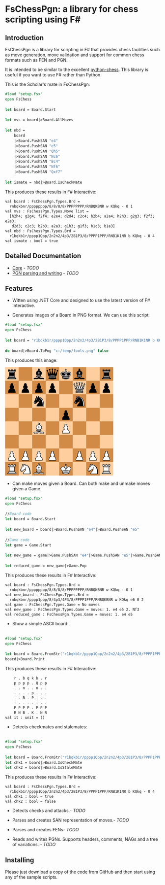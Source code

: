 # FsChessPgn: a library for chess scripting using F#

## Introduction

FsChessPgn is a library for scripting in F# that provides chess facilities such as move generation, move validation and support for common chess formats such as FEN and PGN.

It is intended to be similar to the excellent [python-chess](https://github.com/niklasf/python-chess). This library is useful if you want to use F# rather than Python.

This is the Scholar's mate in FsChessPgn:

```fsharp
#load "setup.fsx"
open FsChess

let board = Board.Start

let mvs = board|>Board.AllMoves

let nbd = 
    board
    |>Board.PushSAN "e4"
    |>Board.PushSAN "e5"
    |>Board.PushSAN "Qh5"
    |>Board.PushSAN "Nc6"
    |>Board.PushSAN "Bc4"
    |>Board.PushSAN "Nf6"
    |>Board.PushSAN "Qxf7"

let ismate = nbd|>Board.IsCheckMate
```

This produces these results in F# Interactive:

```
val board : FsChessPgn.Types.Brd =
  rnbqkbnr/pppppppp/8/8/8/8/PPPPPPPP/RNBQKBNR w KQkq - 0 1
val mvs : FsChessPgn.Types.Move list =
  [h2h4; g2g4; f2f4; e2e4; d2d4; c2c4; b2b4; a2a4; h2h3; g2g3; f2f3; e2e3;
   d2d3; c2c3; b2b3; a2a3; g1h3; g1f3; b1c3; b1a3]
val nbd : FsChessPgn.Types.Brd =
  r1bqkb1r/pppp1Qpp/2n2n2/4p3/2B1P3/8/PPPP1PPP/RNB1K1NR b KQkq - 0 4
val ismate : bool = true
```

## Detailed Documentation

* [Core](https://github.com/pbbwfc/FsChessPgn) - *TODO*
* [PGN parsing and writing](https://github.com/pbbwfc/FsChessPgn) - *TODO*

## Features

* Witten using .NET Core and designed to use the latest version of F# Interactive.

* Generates images of a Board in PNG format. We can use this script:

```fsharp
#load "setup.fsx"
open FsChess

let board = "r1bqkb1r/pppp1Qpp/2n2n2/4p3/2B1P3/8/PPPP1PPP/RNB1K1NR b KQkq - 0 4"|>Board.FromStr

do board|>Board.ToPng "c:/temp/fools.png" false
```
This produces this image:

![fools](fools.png)



* Can make moves given a Board. Can both make and unmake moves given a Game.

```fsharp
#load "setup.fsx"
open FsChess

//Board code
let board = Board.Start

let new_board = board|>Board.PushSAN "e4"|>Board.PushSAN "e5"

//Game code
let game = Game.Start

let new_game = game|>Game.PushSAN "e4"|>Game.PushSAN "e5"|>Game.PushSAN "Nf3"

let reduced_game = new_game|>Game.Pop
```

This produces these results in F# Interactive:

```
val board : FsChessPgn.Types.Brd =
  rnbqkbnr/pppppppp/8/8/8/8/PPPPPPPP/RNBQKBNR w KQkq - 0 1
val new_board : FsChessPgn.Types.Brd =
  rnbqkbnr/pppp1ppp/8/4p3/4P3/8/PPPP1PPP/RNBQKBNR w KQkq e6 0 2
val game : FsChessPgn.Types.Game = No moves
val new_game : FsChessPgn.Types.Game = moves: 1. e4 e5 2. Nf3
val reduced_game : FsChessPgn.Types.Game = moves: 1. e4 e5
```


* Show a simple ASCII board:

```fsharp

#load "setup.fsx"
open FsChess

let board = Board.FromStr("r1bqkb1r/pppp1Qpp/2n2n2/4p3/2B1P3/8/PPPP1PPP/RNB1K1NR b KQkq - 0 4")
board|>Board.Print

```

This produces these results in F# Interactive:

```
    r . b q k b . r
    p p p p . Q p p
    . . n . . n . .
    . . . . p . . .
    . . B . P . . .
    . . . . . . . .
    P P P P . P P P
    R N B . K . N R
val it : unit = ()
```

* Detects checkmates and stalemates:

```fsharp

#load "setup.fsx"
open FsChess

let board = Board.FromStr("r1bqkb1r/pppp1Qpp/2n2n2/4p3/2B1P3/8/PPPP1PPP/RNB1K1NR b KQkq - 0 4")
let chk1 = board|>Board.IsCheckMate
let chk2 = board|>Board.IsStaleMate

```

This produces these results in F# Interactive:

```
val board : FsChessPgn.Types.Brd =
  r1bqkb1r/pppp1Qpp/2n2n2/4p3/2B1P3/8/PPPP1PPP/RNB1K1NR b KQkq - 0 4
val chk1 : bool = true
val chk2 : bool = false
```

* Detects checks and attacks.- *TODO*

* Parses and creates SAN representation of moves.- *TODO*

* Parses and creates FENs- *TODO*

* Reads and writes PGNs. Supports headers, comments, NAGs and a tree of variations. - *TODO*

## Installing

Please just download a copy of the code from GitHub and then start using any of the sample scripts. 